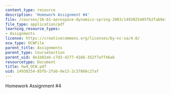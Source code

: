 ```yaml
---
content_type: resource
description: 'Homework Assignment #4'
file: /courses/16-61-aerospace-dynamics-spring-2003/1493025485fb2fab9e132c37866c27af_hw4_OCW.pdf
file_type: application/pdf
learning_resource_types:
- Assignments
license: https://creativecommons.org/licenses/by-nc-sa/4.0/
ocw_type: OCWFile
parent_title: Assignments
parent_type: CourseSection
parent_uid: 8e1b02eb-c7d3-4277-4166-352f7aff46ab
resourcetype: Document
title: hw4_OCW.pdf
uid: 14930254-85fb-2fab-9e13-2c37866c27af
---
```

Homework Assignment #4